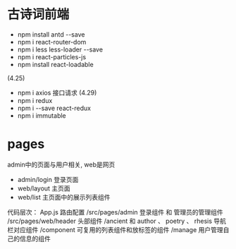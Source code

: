 # 古诗词前端
- npm install antd --save
- npm i react-router-dom
- npm i less less-loader --save
- npm i react-particles-js
- npm install react-loadable

 (4.25)
- npm i axios 接口请求
(4.29)
- npm i redux
- npm i --save react-redux
- npm i immutable

# pages
  admin中的页面与用户相关, web是网页
  - admin/login 登录页面
  - web/layout 主页面
  - web/list   主页面中的展示列表组件

代码层次：
App.js 路由配置
/src/pages/admin 登录组件  和  管理员的管理组件
/src/pages/web/header    头部组件
              /ancient   和 author 、 poetry 、 rhesis  导航栏对应组件
              /component 可复用的列表组件和放标签的组件
              /manage    用户管理自己的信息的组件